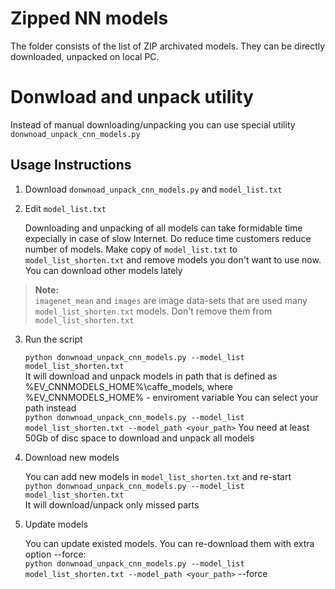 
Zipped NN models
================

The folder consists of the list of ZIP archivated models. They can be
directly downloaded, unpacked on local PC.

Donwload and unpack utility
===========================
Instead of manual downloading/unpacking you can use special utility  
`donwnoad_unpack_cnn_models.py`

## Usage Instructions
1. Download `donwnoad_unpack_cnn_models.py` and `model_list.txt`
2. Edit `model_list.txt`

   Downloading and unpacking of all models can take formidable time
   expecially in case of slow Internet. Do reduce time customers reduce
   number of models. Make copy of `model_list.txt` to
   `model_list_shorten.txt` and remove models you don't want to use now.
   You can download other models lately
> **Note:**  
> `imagenet_mean` and `images` are image data-sets that are used many
> `model_list_shorten.txt` models. Don't remove them from
> `model_list_shorten.txt`

3. Run the script

   `python donwnoad_unpack_cnn_models.py --model_list
   model_list_shorten.txt`  
   It will download and unpack models in path that is defined as
   %EV_CNNMODELS_HOME%\caffe_models, where %EV_CNNMODELS_HOME% -
   enviroment variable
   You can select your path instead  
   `python donwnoad_unpack_cnn_models.py --model_list
   model_list_shorten.txt --model_path <your_path>`
   You need at least 50Gb of disc space to download and unpack all models

4. Download new models

   You can add new models in `model_list_shorten.txt` and re-start  
   `python donwnoad_unpack_cnn_models.py --model_list
   model_list_shorten.txt`  
   It will download/unpack only missed parts

5. Update models

   You can update existed models. You can re-download them with extra option --force:  
   `python donwnoad_unpack_cnn_models.py --model_list
   model_list_shorten.txt --model_path <your_path>` --force  

